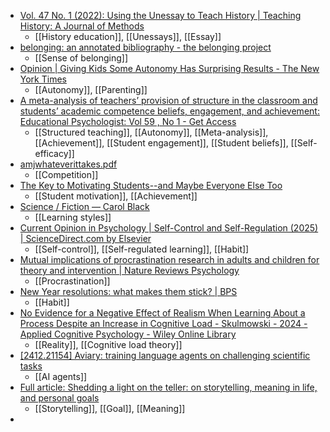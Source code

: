 - [Vol. 47 No. 1 (2022): Using the Unessay to Teach History | Teaching History: A Journal of Methods](https://openjournals.bsu.edu/teachinghistory/issue/view/324)
	- [[History education]], [[Unessays]], [[Essay]]
- [belonging: an annotated bibliography - the belonging project](https://bonstewart.com/belonging/the-annotated-bibliography/)
	- [[Sense of belonging]]
- [Opinion | Giving Kids Some Autonomy Has Surprising Results - The New York Times](https://www.nytimes.com/2025/01/02/opinion/children-choices-goal-setting.html?unlocked_article_code=1.mU4.1NfF.ouix2cYv9mcO)
	- [[Autonomy]], [[Parenting]]
- [A meta-analysis of teachers’ provision of structure in the classroom and students’ academic competence beliefs, engagement, and achievement: Educational Psychologist: Vol 59 , No 1 - Get Access](https://www.tandfonline.com/doi/full/10.1080/00461520.2023.2274104)
	- [[Structured teaching]], [[Autonomy]], [[Meta-analysis]], [[Achievement]], [[Student engagement]], [[Student beliefs]], [[Self-efficacy]]
- [amjwhateverittakes.pdf](https://pages.stern.nyu.edu/~sworthen/kilduffpublications/amjwhateverittakes.pdf)
	- [[Competition]]
- [The Key to Motivating Students--and Maybe Everyone Else Too](https://nataliewexler.substack.com/p/the-key-to-motivating-students-and?publication_id=443300&post_id=153990107&r=1o69x8)
	- [[Student motivation]], [[Achievement]]
- [Science / Fiction — Carol Black](https://carolblack.org/science-fiction)
	- [[Learning styles]]
- [Current Opinion in Psychology | Self-Control and Self-Regulation (2025) | ScienceDirect.com by Elsevier](https://www.sciencedirect.com/special-issue/10QT9HPR4TF)
	- [[Self-control]], [[Self-regulated learning]], [[Habit]]
- [Mutual implications of procrastination research in adults and children for theory and intervention | Nature Reviews Psychology](https://www.nature.com/articles/s44159-024-00341-w)
	- [[Procrastination]]
- [New Year resolutions: what makes them stick? | BPS](https://www.bps.org.uk/psychologist/new-year-resolutions-what-makes-them-stick)
	- [[Habit]]
- [No Evidence for a Negative Effect of Realism When Learning About a Process Despite an Increase in Cognitive Load - Skulmowski - 2024 - Applied Cognitive Psychology - Wiley Online Library](https://onlinelibrary.wiley.com/doi/full/10.1002/acp.70000)
	- [[Reality]], [[Cognitive load theory]]
- [[2412.21154] Aviary: training language agents on challenging scientific tasks](https://arxiv.org/abs/2412.21154)
	- [[AI agents]]
- [Full article: Shedding a light on the teller: on storytelling, meaning in life, and personal goals](https://www.tandfonline.com/doi/full/10.1080/17439760.2024.2431684)
	- [[Storytelling]], [[Goal]], [[Meaning]]
-